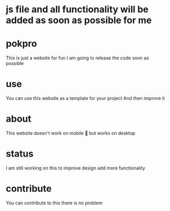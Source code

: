 # js file and all functionality will be added as soon as possible for me
# pokpro
This is just a website for fun
I am going to release the code soon as possible 
# use 
You can use this website as a template for your project 
And then improve it 
# about 
This website doesn't work on mobile 📱 but works on desktop
# status 
I am still working on this to improve design add more functionality
# contribute 
You can contribute to this there is no problem 
